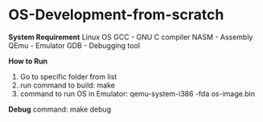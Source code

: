 # OS-Development-from-scratch

**System Requirement**
Linux OS
GCC - GNU C compiler
NASM - Assembly
QEmu - Emulator
GDB - Debugging tool

**How to Run**
1. Go to specific folder from list
2. run command to build: make
3. command to run OS in Emulator: qemu-system-i386 -fda os-image.bin

**Debug**
command: make debug
